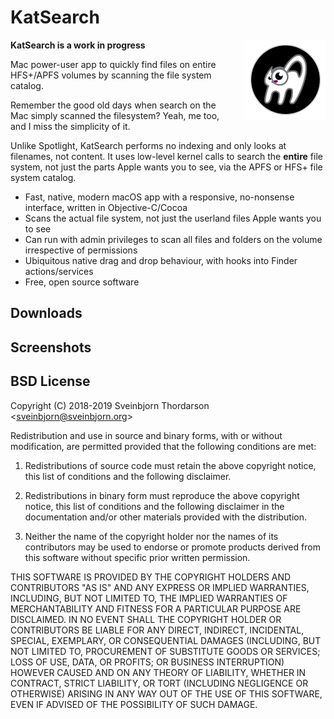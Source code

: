 # KatSearch

<img src="icon.png" width="128" height="128" align="right" style="float: right; margin-left: 30px;">

**KatSearch is a work in progress**

Mac power-user app to quickly find files on entire HFS+/APFS volumes by scanning the file system catalog. 

Remember the good old days when search on the Mac simply scanned the filesystem? Yeah, me too, and I miss the simplicity of it. 

Unlike Spotlight, KatSearch performs no indexing and only looks at filenames, not content. It uses low-level kernel calls to search the **entire** file system, not just the parts Apple wants you to see, via the APFS or HFS+ file system catalog.

* Fast, native, modern macOS app with a responsive, no-nonsense interface, written in Objective-C/Cocoa
* Scans the actual file system, not just the userland files Apple wants you to see
* Can run with admin privileges to scan all files and folders on the volume irrespective of permissions
* Ubiquitous native drag and drop behaviour, with hooks into Finder actions/services
* Free, open source software


## Downloads

<!--
*  **[⇩ Download KatSearch 1.0](https://sveinbjorn.org/files/software/katsearch.zip)** (~1.5 MB, Intel 64-bit, 10.8 or later)
-->

## Screenshots

<!--<img src="screenshots/katsearch_screenshot1.jpg" align="center">

<img src="screenshots/katsearch_screenshot2.jpg" align="center">-->


## BSD License 

Copyright (C) 2018-2019 Sveinbjorn Thordarson &lt;<a href="mailto:">sveinbjorn@sveinbjorn.org</a>&gt;

Redistribution and use in source and binary forms, with or without modification,
are permitted provided that the following conditions are met:

1. Redistributions of source code must retain the above copyright notice, this
list of conditions and the following disclaimer.

2. Redistributions in binary form must reproduce the above copyright notice, this
list of conditions and the following disclaimer in the documentation and/or other
materials provided with the distribution.

3. Neither the name of the copyright holder nor the names of its contributors may
be used to endorse or promote products derived from this software without specific
prior written permission.

THIS SOFTWARE IS PROVIDED BY THE COPYRIGHT HOLDERS AND CONTRIBUTORS "AS IS" AND
ANY EXPRESS OR IMPLIED WARRANTIES, INCLUDING, BUT NOT LIMITED TO, THE IMPLIED
WARRANTIES OF MERCHANTABILITY AND FITNESS FOR A PARTICULAR PURPOSE ARE DISCLAIMED.
IN NO EVENT SHALL THE COPYRIGHT HOLDER OR CONTRIBUTORS BE LIABLE FOR ANY DIRECT,
INDIRECT, INCIDENTAL, SPECIAL, EXEMPLARY, OR CONSEQUENTIAL DAMAGES (INCLUDING, BUT
NOT LIMITED TO, PROCUREMENT OF SUBSTITUTE GOODS OR SERVICES; LOSS OF USE, DATA, OR
PROFITS; OR BUSINESS INTERRUPTION) HOWEVER CAUSED AND ON ANY THEORY OF LIABILITY,
WHETHER IN CONTRACT, STRICT LIABILITY, OR TORT (INCLUDING NEGLIGENCE OR OTHERWISE)
ARISING IN ANY WAY OUT OF THE USE OF THIS SOFTWARE, EVEN IF ADVISED OF THE
POSSIBILITY OF SUCH DAMAGE.
